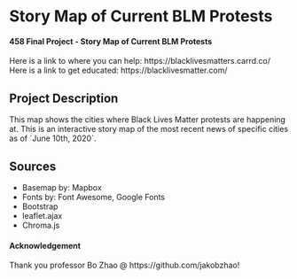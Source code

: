 # Story Map of Current BLM Protests
<h4> 458 Final Project - Story Map of Current BLM Protests </h4>
Here is a link to where you can help:  https://blacklivesmatters.carrd.co/
Here is a link to get educated: https://blacklivesmatter.com/

<h2> Project Description </h2>
This map shows the cities where Black Lives Matter protests are happening at. This is an interactive story map of the most recent news of specific cities as of `June 10th, 2020`.



<h2> Sources </h2>
<ul>
  <li> Basemap by: Mapbox </li>
  <li> Fonts by: Font Awesome, Google Fonts </li>
  <li> Bootstrap </li>
  <li> leaflet.ajax</li>
  <li> Chroma.js </li>
</ul>

<h4> Acknowledgement </h4>
Thank you professor Bo Zhao @ https://github.com/jakobzhao!
